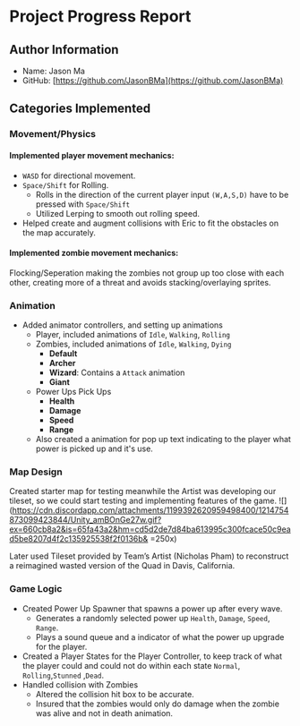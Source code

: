 # Project Progress Report

## Author Information
- Name: Jason Ma
- GitHub: [https://github.com/JasonBMa](https://github.com/JasonBMa)
## Categories Implemented
### Movement/Physics
#### Implemented player movement mechanics:
- `WASD` for directional movement.
- `Space/Shift` for Rolling.
    - Rolls in the direction of the current player input `(W,A,S,D)` have to be pressed with `Space/Shift`
    - Utilized Lerping to smooth out rolling speed.
- Helped create and augment collisions with Eric to fit the obstacles on the map accurately.
#### Implemented zombie movement mechanics:
Flocking/Seperation making the zombies not group up too close with each other, creating more of a threat and avoids stacking/overlaying sprites.

### Animation
- Added animator controllers, and setting up animations
    - Player, included animations of `Idle`, `Walking`, `Rolling`
    - Zombies, included animations of `Idle`, `Walking`, `Dying`
        - **Default**
        - **Archer**
        - **Wizard**: Contains a `Attack` animation
        - **Giant**
    - Power Ups Pick Ups
        - **Health**
        - **Damage**
        - **Speed**
        - **Range**
    - Also created a animation for pop up text indicating to the player what power is picked up and it's use.

### Map Design
Created starter map for testing meanwhile the Artist was developing our tileset, so we could start testing and implementing features of the game.
![](https://cdn.discordapp.com/attachments/1199392620959498400/1214754873099423844/Unity_amBOnGe27w.gif?ex=660cb8a2&is=65fa43a2&hm=cd5d2de7d84ba613995c300fcace50c9ead5be8207d4f2c135925538f2f0136b& =250x)

Later used Tileset provided by Team’s Artist (Nicholas Pham) to reconstruct a reimagined wasted version of the Quad in Davis, California.

### Game Logic
- Created Power Up Spawner that spawns a power up after every wave.
    - Generates a randomly selected power up `Health`, `Damage`, `Speed`, `Range`.
    - Plays a sound queue and a indicator of what the power up upgrade for the player.
- Created a Player States for the Player Controller, to keep track of what the player could and could not do within each state `Normal`, `Rolling`,`Stunned` ,`Dead`.
- Handled collision with Zombies
    - Altered the collision hit box to be accurate.
    - Insured that the zombies would only do damage when the zombie was alive and not in death animation.